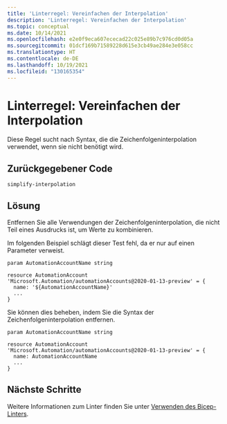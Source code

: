 ```yaml
---
title: 'Linterregel: Vereinfachen der Interpolation'
description: 'Linterregel: Vereinfachen der Interpolation'
ms.topic: conceptual
ms.date: 10/14/2021
ms.openlocfilehash: e2e0f9eca607ececad22c025e89b7c976cd0d05a
ms.sourcegitcommit: 01dcf169b71589228d615e3cb49ae284e3e058cc
ms.translationtype: HT
ms.contentlocale: de-DE
ms.lasthandoff: 10/19/2021
ms.locfileid: "130165354"
---
```

# <a name="linter-rule---simplify-interpolation"></a>Linterregel: Vereinfachen der Interpolation

Diese Regel sucht nach Syntax, die die Zeichenfolgeninterpolation verwendet, wenn sie nicht benötigt wird.

## <a name="returned-code"></a>Zurückgegebener Code

`simplify-interpolation`

## <a name="solution"></a>Lösung

Entfernen Sie alle Verwendungen der Zeichenfolgeninterpolation, die nicht Teil eines Ausdrucks ist, um Werte zu kombinieren.

Im folgenden Beispiel schlägt dieser Test fehl, da er nur auf einen Parameter verweist.

```bicep
param AutomationAccountName string

resource AutomationAccount 'Microsoft.Automation/automationAccounts@2020-01-13-preview' = {
  name: '${AutomationAccountName}'
  ...
}
```

Sie können dies beheben, indem Sie die Syntax der Zeichenfolgeninterpolation entfernen.

```bicep
param AutomationAccountName string

resource AutomationAccount 'Microsoft.Automation/automationAccounts@2020-01-13-preview' = {
  name: AutomationAccountName
  ...
}
```

## <a name="next-steps"></a>Nächste Schritte

Weitere Informationen zum Linter finden Sie unter [Verwenden des Bicep-Linters](./linter.md).
